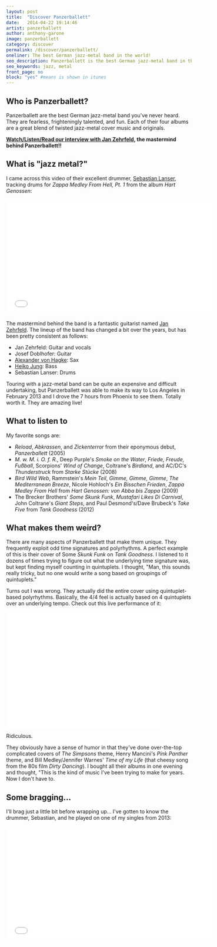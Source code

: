 ```yaml
---
layout: post
title:  "Discover Panzerballett"
date:   2014-04-22 19:14:46
artist: panzerballett
author: anthony-garone
image: panzerballett
category: discover
permalink: /discover/panzerballett/
oneliner: The best German jazz-metal band in the world!
seo_description: Panzerballett is the best German jazz-metal band in the whole world! It's also the only one.
seo_keywords: jazz, metal
front_page: no
block: "yes" #means is shown in itunes
---
```

## Who is Panzerballett?

Panzerballett are the best German jazz-metal band you've never heard. They are fearless, frighteningly talented, and fun. Each of their four albums are a great blend of twisted jazz-metal cover music and originals.

**[Watch/Listen/Read our interview with Jan Zehrfeld](/interview/jan-zehrfeld), the mastermind behind Panzerballett!!**

## What is "jazz metal?"

I came across this video of their excellent drummer, [Sebastian Lanser](http://sebastianlanser.com), tracking drums for *Zappa Medley From Hell, Pt. 1* from the album *Hart Genossen*:

<div class="video-wrapper">
<iframe width="560" height="315" src="//www.youtube.com/embed/eQR2nzu3vkc" frameborder="0" allowfullscreen=""></iframe>
</div>

The mastermind behind the band is a fantastic guitarist named [Jan Zehrfeld](http://www.jan-zehrfeld.de). The lineup of the band has changed a bit over the years, but has been pretty consistent as follows:

- Jan Zehrfeld: Guitar and vocals
- Josef Doblhofer: Guitar
- [Alexander von Hagke](http://www.alexandervonhagke.com): Sax
- [Heiko Jung](http://www.heikojung.com): Bass
- Sebastian Lanser: Drums

Touring with a jazz-metal band can be quite an expensive and difficult undertaking, but Panzerballett was able to make its way to Los Angeles in February 2013 and I drove the 7 hours from Phoenix to see them. Totally worth it. They are amazing live!

## What to listen to

My favorite songs are:

- *Reload*, *Abkrassen*, and *Zickenterror* from their eponymous debut, *Panzerballett* (2005)
- *M. w. M. i. O. f. R.*, Deep Purple's *Smoke on the Water*, *Friede, Freude, Fußball*, Scorpions' *Wind of Change*, Coltrane's *Birdland*, and AC/DC's *Thunderstruck* from *Starke Stücke* (2008)
- *Bird Wild Web*, Rammstein's *Mein Teil*, *Gimme, Gimme, Gimme*, *The Mediterranean Breeze*, Nicole Hohloch's *Ein Bisschen Frieden*, *Zappa Medley From Hell* from *Hart Genossen: von Abba bis Zappa* (2009)
- The Brecker Brothers' *Some Skunk Funk*, *Mustafari Likes Di Carnival*, John Coltrane's *Giant Steps*, and Paul Desmond's/Dave Brubeck's *Take Five* from *Tank Goodness* (2012)

## What makes them weird?

There are many aspects of Panzerballett that make them unique. They frequently exploit odd time signatures and polyrhythms. A perfect example of this is their cover of Some *Skunk Funk* on *Tank Goodness*. I listened to it dozens of times trying to figure out what the underlying time signature was, but kept finding myself counting in quintuplets. I thought, "Man, this sounds really tricky, but no one would write a song based on groupings of quintuplets."

Turns out I was wrong. They actually did the entire cover using quintuplet-based polyrhythms. Basically, the 4/4 feel is actually based on 4 quintuplets over an underlying tempo. Check out this live performance of it:

<div class="video-wrapper">
<iframe width="420" height="315" src="//www.youtube.com/embed/-WPWbEXSzUQ" frameborder="0" allowfullscreen=""></iframe>
</div>

Ridiculous.

They obviously have a sense of humor in that they've done over-the-top complicated covers of *The Simpsons* theme, Henry Mancini's *Pink Panther* theme, and Bill Medley/Jennifer Warnes' *Time of my Life* (that cheesy song from the 80s film *Dirty Dancing*). I bought all their albums in one evening and thought, "This is the kind of music I've been trying to make for years. Now I don't have to.

## Some bragging...

I'll brag just a little bit before wrapping up... I've gotten to know the drummer, Sebastian, and he played on one of my singles from 2013:

<div class="video-wrapper">
<iframe width="560" height="315" src="//www.youtube.com/embed/zfzdqpEhipM" frameborder="0" allowfullscreen=""></iframe>
</div>
